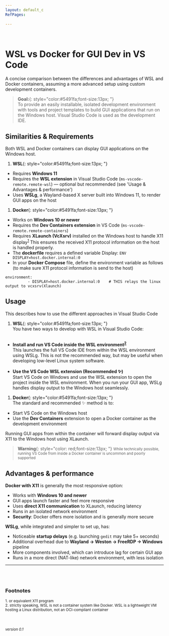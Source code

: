 ```yaml
---
layout: default_c
RefPages:
 
--- 
```


<br>

#  WSL vs Docker for GUI Dev in VS Code

A concise comparison between the differences and advantages of WSL and Docker containers, assuming a more advanced setup using custom development containers.

> **Goal:**{: style="color:#5491fa;font-size:13px; "} <br>
>To provide an easily installable, isolated development environment with tools and project templates to build GUI applications that run on the Windows host. Visual Studio Code is used as the development IDE.


## Similarities & Requirements

Both WSL and Docker containers can display GUI applications on the Windows host.

1. **WSL**{: style="color:#5491fa;font-size:13px; "}
  - Requires **Windows 11**  
  - Requires the **WSL extension** in Visual Studio Code (`ms-vscode-remote.remote-wsl`) — optional but recommended (see 'Usage & Advantages & performance')
  - Uses **WSLg**, a Wayland-based X server built into Windows 11, to render GUI apps on the host

1. **Docker**{: style="color:#5491fa;font-size:13px; "}
  - Works on **Windows 10 or newer**
  - Requires the **Dev Containers extension** in VS Code (`ms-vscode-remote.remote-containers`)
  - Requires **XLaunch (VcXsrv)** installed on the Windows host to handle X11 display<sup>[1](#footnote-1)</sup> This ensures the received X11 protocol information on the host is handled properly.
  - The **dockerfile** requires a defined variable Display: `ENV DISPLAY=host.docker.internal:0`
  - In your **Docker Compose** file, define the environment variable as follows (to make sure X11 protocol information is send to the host)
  
  ```
  environment:        
            - DISPLAY=host.docker.internal:0    # THIS relays the linux output to vcxsrv(Xlaunch)
  ```
    
  
## Usage

This describes how to use the different approaches in Visual Studio Code
1. **WSL**{: style="color:#5491fa;font-size:13px; "} <br>
You have two ways to develop with WSL in Visual Studio Code: <br> <br>
- **Install and run VS Code inside the WSL environment<sup>[2](#footnote-2)</sup>** <br> 
   This launches the full VS Code IDE from within the WSL environment using WSLg. This is not the recommended way, but may be useful when developing low-level Linux system software.<br><br>
- **Use the VS Code WSL extension (Recommended ✨)** <br>
  Start VS Code on Windows and use the WSL extension to open the project inside the WSL environment. When you run your GUI app, WSLg handles display output to the Windows host seamlessly.

1. **Docker**{: style="color:#5491fa;font-size:13px; "} <br>
The standard and recommended ✨ method is to:
- Start VS Code on the Windows host
- Use the **Dev Containers** extension to open a Docker container as the development environment

Running GUI apps from within the container will forward display output via X11 to the Windows host using XLaunch.
> **Warning**{: style="color: red;font-size:13px; "} <small>While technically possible, running VS Code from inside a Docker container is uncommon and poorly supported</small> <br>


## Advantages & performance
**Docker with X11** is generally the most responsive option:

- Works with **Windows 10 and newer**
- GUI apps launch faster and feel more responsive
- Uses **direct X11 communication** to XLaunch, reducing latency
- Runs in an isolated network environment
- **Security**: Docker offers more isolation and is generally more secure

**WSLg**, while integrated and simpler to set up, has:

- Noticeable **startup delays** (e.g. launching `gedit` may take 5+ seconds)
- Additional overhead due to **Wayland → Weston → FreeRDP → Windows** pipeline
- More components involved, which can introduce lag for certain GUI app
- Runs in a more direct (NAT-like) network environment, with less isolation


<hr>
<br><br>

### Footnotes

<small>1. <a name="footnote-1"></a>or equivalent X11 program</small> <br>
<small>2. <a name="footnote-2"></a> strictly speaking, WSL is not a container system like Docker. WSL is a lightweight VM hosting a Linux distribution, not an OCI-compliant container</small>


<br><br>
<small> <i>version 0.1</i> </small>
